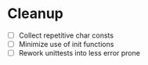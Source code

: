 # Cleanup

- [ ] Collect repetitive char consts
- [ ] Minimize use of init functions
- [ ] Rework unittests into less error prone
